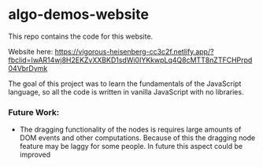 # algo-demos-website

This repo contains the code for this website.

Website here: https://vigorous-heisenberg-cc3c2f.netlify.app/?fbclid=IwAR14wj8H2EKZvXXBKD1sdWi0IYKkwpLq4Q8cMTT8nZTFCHPrpd04VbrDymk

The goal of this project was to learn the fundamentals of the JavaScript language, so all the code is written in vanilla JavaScript with no libraries. 

### Future Work:
- The dragging functionality of the nodes is requires large amounts of DOM events and other computations. Because of this the dragging node feature may be laggy for some people. In future this aspect could be improved
